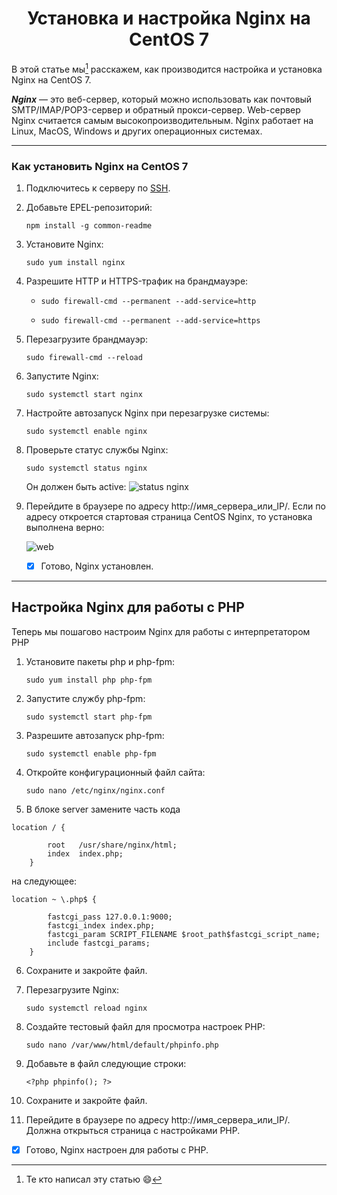 <h1 align="center">Установка и настройка Nginx на CentOS 7</h1>

В этой статье мы[^1] расскажем, как производится настройка и установка Nginx на CentOS 7.

***Nginx*** ― это веб-сервер, который можно использовать как почтовый SMTP/IMAP/POP3-сервер и обратный прокси-сервер. Web-сервер Nginx считается самым высокопроизводительным. Nginx работает на Linux, MacOS, Windows и других операционных системах.

---
### Как установить Nginx на СentOS 7
1. Подключитесь к серверу по [SSH](https://ru.wikipedia.org/wiki/SSH).
2. Добавьте EPEL-репозиторий:

   `npm install -g common-readme`
3. Установите Nginx:

   `sudo yum install nginx`
4. Разрешите HTTP и HTTPS-трафик на брандмауэре:

   * `sudo firewall-cmd --permanent --add-service=http`

   * `sudo firewall-cmd --permanent --add-service=https`

5. Перезагрузите брандмауэр:

   `sudo firewall-cmd --reload`
6. Запустите Nginx:
   
   `sudo systemctl start nginx`
7. Настройте автозапуск Nginx при перезагрузке системы:

   `sudo systemctl enable nginx`
8. Проверьте статус службы Nginx:

   `sudo systemctl status nginx`

   Он должен быть active:
   ![status nginx](https://img.reg.ru/faq/20200921_kak_ustanivit_nginx_na_centos_1.png)

9. Перейдите в браузере по адресу http://имя_сервера_или_IP/. Если по адресу откроется стартовая страница CentOS Nginx, то установка выполнена верно:

   ![web](https://img.reg.ru/faq/20200921_kak_ustanivit_nginx_na_centos_2.png)

   - [x] Готово, Nginx установлен.

---

## Настройка Nginx для работы с PHP   

Теперь мы пошагово настроим Nginx для работы с интерпретатором PHP

1. Установите пакеты php и php-fpm:

   `sudo yum install php php-fpm`
   
2. Запустите службу php-fpm:

   `sudo systemctl start php-fpm`

3. Разрешите автозапуск php-fpm:

   `sudo systemctl enable php-fpm`
4. Откройте конфигурационный файл сайта:

   `sudo nano /etc/nginx/nginx.conf`
5. В блоке server замените часть кода

```
location / {

        root   /usr/share/nginx/html;
        index  index.php;
    }
```
	
   на следующее:
 
```
location ~ \.php$ {

        fastcgi_pass 127.0.0.1:9000;
        fastcgi_index index.php;
        fastcgi_param SCRIPT_FILENAME $root_path$fastcgi_script_name;
        include fastcgi_params;
    }
```
	
6. Сохраните и закройте файл.
7. Перезагрузите Nginx:

   `sudo systemctl reload nginx`
8. Создайте тестовый файл для просмотра настроек PHP:

   `sudo nano /var/www/html/default/phpinfo.php`
9. Добавьте в файл следующие строки:

   `<?php phpinfo(); ?>`
10. Сохраните и закройте файл.
11. Перейдите в браузере по адресу http://имя_сервера_или_IP/. Должна открыться страница с настройками PHP.
- [x] Готово, Nginx настроен для работы с PHP.

[^1]: Те кто написал эту статью :smile:
